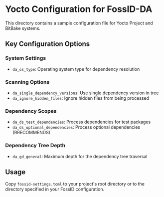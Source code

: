 # Yocto Configuration for FossID-DA

This directory contains a sample configuration file for Yocto Project and BitBake systems.

## Key Configuration Options

### System Settings
- `da_os_type`: Operating system type for dependency resolution

### Scanning Options
- `da_single_dependency_versions`: Use single dependency version in tree
- `da_ignore_hidden_files`: Ignore hidden files from being processed

### Dependency Scopes
- `da_ds_test_dependencies`: Process dependencies for test packages
- `da_ds_optional_dependencies`: Process optional dependencies (RRECOMMENDS)

### Dependency Tree Depth
- `da_gd_general`: Maximum depth for the dependency tree traversal

## Usage
Copy `fossid-settings.toml` to your project's root directory or to the directory specified in your FossID configuration. 
